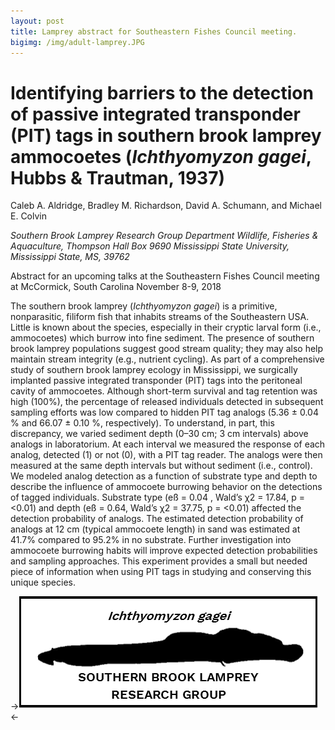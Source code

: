 ```yaml
---
layout: post
title: Lamprey abstract for Southeastern Fishes Council meeting. 
bigimg: /img/adult-lamprey.JPG
---
```


# Identifying barriers to the detection of passive integrated transponder (PIT) tags in southern brook lamprey ammocoetes (_Ichthyomyzon gagei_, Hubbs & Trautman, 1937) 

Caleb A. Aldridge, Bradley M. Richardson, David A. Schumann, and Michael E. Colvin 

_Southern Brook Lamprey Research Group
Department Wildlife, Fisheries & Aquaculture, Thompson Hall Box 9690
Mississippi State University, Mississippi State, MS, 39762_
 

Abstract for an upcoming talks at the Southeastern Fishes Council
meeting at McCormick, South Carolina November 8-9, 2018

The southern brook lamprey (_Ichthyomyzon gagei_) is a 
primitive, nonparasitic, filiform fish that inhabits streams of the 
Southeastern USA. Little is known about the species, especially in their 
cryptic larval form (i.e., ammocoetes) which burrow into fine sediment. 
The presence of southern brook lamprey populations suggest good stream 
quality; they may also help maintain stream integrity (e.g., nutrient 
cycling). As part of a comprehensive study of southern brook lamprey 
ecology in Mississippi, we surgically implanted passive integrated 
transponder (PIT) tags into the peritoneal cavity of ammocoetes. 
Although short-term survival and tag retention was high (100%), the 
percentage of released individuals detected in subsequent sampling 
efforts was low compared to hidden PIT tag analogs (5.36 ± 0.04 % and 
66.07 ± 0.10 %, respectively). To understand, in part, this 
discrepancy, we varied sediment depth (0–30 cm; 3 cm intervals) above 
analogs in laboratorium. At each interval we measured the response of 
each analog, detected (1) or not (0), with a PIT tag reader. The analogs 
were then measured at the same depth intervals but without sediment 
(i.e., control). We modeled analog detection as a function of substrate 
type and depth to describe the influence of ammocoete burrowing behavior 
on the detections of tagged individuals. Substrate type (eß = 0.04 , 
Wald’s χ2 = 17.84, p = <0.01) and depth (eß = 0.64, Wald’s χ2 = 
37.75, p = <0.01) affected the detection probability of analogs. The 
estimated detection probability of analogs at 12 cm (typical ammocoete 
length) in sand was estimated at 41.7% compared to 95.2% in no 
substrate. Further investigation into ammocoete burrowing habits will 
improve expected detection probabilities and sampling approaches. This 
experiment provides a small but needed piece of information when using 
PIT tags in studying and conserving this unique species. 


->![alt text](/img/lamprey-logo.png)<-
